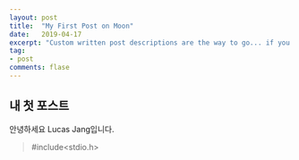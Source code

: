```yaml
---
layout: post
title:  "My First Post on Moon"
date:   2019-04-17
excerpt: "Custom written post descriptions are the way to go... if you're not lazy."
tag:
- post
comments: flase
---
```


## 내 첫 포스트
안녕하세요 Lucas Jang입니다. 

>#include<stdio.h>

